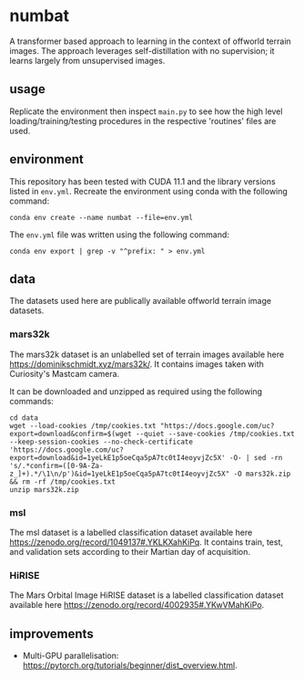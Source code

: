 # numbat

A transformer based approach to learning in the context of offworld terrain images. The approach leverages self-distillation with no supervision; it learns largely from unsupervised images.

## usage

Replicate the environment then inspect ```main.py``` to see how the high level loading/training/testing procedures in the respective 'routines' files are used. 

## environment

This repository has been tested with CUDA 11.1 and the library versions listed in ```env.yml```. Recreate the environment using conda with the following command:

```console
conda env create --name numbat --file=env.yml
```

The ```env.yml``` file was written using the following command:

```console
conda env export | grep -v "^prefix: " > env.yml
```

## data

The datasets used here are publically available offworld terrain image datasets.

### mars32k

The mars32k dataset is an unlabelled set of terrain images available here https://dominikschmidt.xyz/mars32k/. It contains images taken with Curiosity's Mastcam camera.

It can be downloaded and unzipped as required using the following commands:

```console
cd data
wget --load-cookies /tmp/cookies.txt "https://docs.google.com/uc?export=download&confirm=$(wget --quiet --save-cookies /tmp/cookies.txt --keep-session-cookies --no-check-certificate 'https://docs.google.com/uc?export=download&id=1yeLkE1p5oeCqa5pA7tc0tI4eoyvjZc5X' -O- | sed -rn 's/.*confirm=([0-9A-Za-z_]+).*/\1\n/p')&id=1yeLkE1p5oeCqa5pA7tc0tI4eoyvjZc5X" -O mars32k.zip && rm -rf /tmp/cookies.txt
unzip mars32k.zip
```

### msl

The msl dataset is a labelled classification dataset available here https://zenodo.org/record/1049137#.YKLKXahKiPq. It contains train, test, and validation sets according to their Martian day of acquisition.

### HiRISE

The Mars Orbital Image HiRISE dataset is a labelled classification dataset available here https://zenodo.org/record/4002935#.YKwVMahKiPo.

## improvements

* Multi-GPU parallelisation: https://pytorch.org/tutorials/beginner/dist_overview.html.
